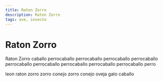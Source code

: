 ```yaml
---
title: Raton Zorro
description: Raton Zorro
tags: ave, insecto
---
```


# Raton Zorro

Raton Zorro caballo perrocaballo perrocaballo perrocaballo perrocaballo perrocaballo perrocaballo perrocaballo perrocaballo perrocaballo perro

leon raton zorro zorro conejo zorro conejo oveja gato caballo